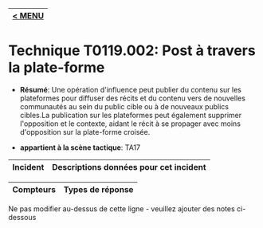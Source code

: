 |[< MENU](../../README.md)|
|---|
# Technique T0119.002: Post à travers la plate-forme

* **Résumé**: Une opération d'influence peut publier du contenu sur les plateformes pour diffuser des récits et du contenu vers de nouvelles communautés au sein du public cible ou à de nouveaux publics cibles.La publication sur les plateformes peut également supprimer l'opposition et le contexte, aidant le récit à se propager avec moins d'opposition sur la plate-forme croisée.

* **appartient à la scène tactique**: TA17


|Incident |Descriptions données pour cet incident |
|-------- |-------------------- |



|Compteurs |Types de réponse |
|-------- |-------------- |


Ne pas modifier au-dessus de cette ligne - veuillez ajouter des notes ci-dessous